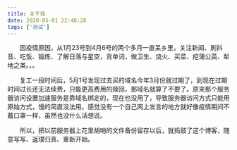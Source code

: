```yaml
---
title: 关于我
date: 2020-05-01 22:48:28
tags: ['测试']
---
```


&emsp;&emsp;因疫情原因，从1月23号到4月6号的两个多月一直呆乡里，关注新闻、刷抖音、吃饭、锻炼、了解日落与星空，背单词，做卫生、烧火、买菜、挖蒲公英、犁地之类。。。
<!--more-->
&emsp;&emsp;复工一段时间后，5月1号发现过去买的域名今年3月份就过期了，到现在过期时间过长还无法续费，只能更高费用的赎回，那域名就算了不要了。原来那个服务器访问设置加速服务是靠域名绑定的，现在也没用了，导致服务器访问方式只能用原始方式，慢的简直没法用。感觉没有一个自己网上发言的地方就好像疫情期间不戴口罩一样，虽然也没什么话想说。

&emsp;&emsp;所以，把以前服务器上花里胡哨的文件备份留存以后，就捣鼓了这个博客，随意写写、返璞归真、重新开始。

<!-- ![烫粉](/img/fen.jpg) -->